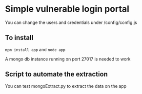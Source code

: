 # Simple vulnerable login portal

You can change the users and credentials under /config/config.js

## To install

`npm install app`
and
`node app`

A mongo db instance running on port 27017 is needed to work

## Script to automate the extraction

You can test mongoExtract.py to extract the data on the app
